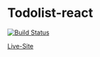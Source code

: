 # Todolist-react


[![Build Status](https://travis-ci.com/SarthakGirotra/Todolist-react.svg?branch=main)](https://travis-ci.com/SarthakGirotra/Todolist-react)

[Live-Site](https://sarthakgirotra.github.io/Todolist-react/)
